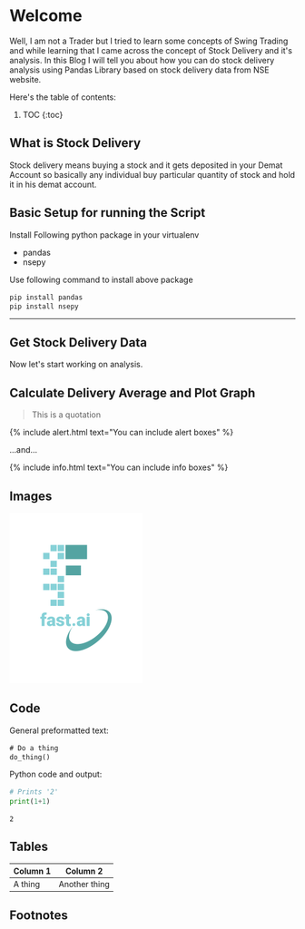 # Welcome

Well, I am not a Trader but I tried to learn some concepts of Swing Trading and while learning that I came across the concept of Stock Delivery and it's analysis.
In this Blog I will tell you about how you can do stock delivery analysis using Pandas Library based on stock delivery data from NSE website.

Here's the table of contents:

1. TOC
{:toc}

## What is Stock Delivery
Stock delivery means buying a stock and it gets deposited in your Demat Account so basically any individual buy particular quantity of stock and hold it in his demat account. 

## Basic Setup for running the Script

Install Following python package in your virtualenv 
- pandas
- nsepy

Use following command to install above package
```
pip install pandas
pip install nsepy
```

---

## Get Stock Delivery Data 
Now let's start working on analysis.

## Calculate Delivery Average and Plot Graph

> This is a quotation

{% include alert.html text="You can include alert boxes" %}

...and...

{% include info.html text="You can include info boxes" %}

## Images

![](/images/logo.png "fast.ai's logo")

## Code

General preformatted text:

    # Do a thing
    do_thing()

Python code and output:

```python
# Prints '2'
print(1+1)
```

    2

## Tables

| Column 1 | Column 2 |
|-|-|
| A thing | Another thing |

## Footnotes

[^1]: This is the footnote.


